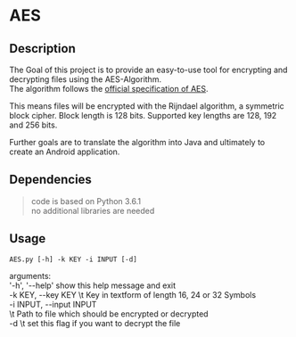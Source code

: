 # AES  

## Description  

The Goal of this project is to provide an easy-to-use tool for encrypting and decrypting files using the AES-Algorithm.  
The algorithm follows the [official specification of AES](http://nvlpubs.nist.gov/nistpubs/FIPS/NIST.FIPS.197.pdf).  

This means files will be encrypted with the Rijndael algorithm, a symmetric block cipher. Block length is 128 bits. Supported key lengths are 128, 192 and 256 bits.  

Further goals are to translate the algorithm into Java and ultimately to create an Android application.  

## Dependencies  

> code is based on Python 3.6.1  
> no additional libraries are needed  

## Usage  
    AES.py [-h] -k KEY -i INPUT [-d]  

arguments:  
    '-h', '--help'            show this help message and exit  
    -k KEY, --key KEY     \t Key in textform of length 16, 24 or 32 Symbols  
    -i INPUT, --input INPUT  
                        \t Path to file which should be encrypted or decrypted  
    -d                    \t set this flag if you want to decrypt the file  
